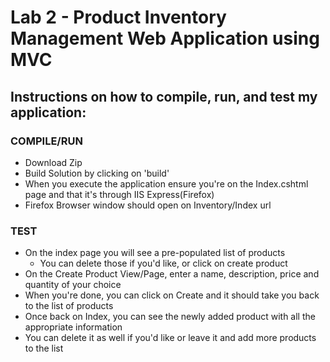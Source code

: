 # Lab 2 - Product Inventory Management Web Application using MVC

##  Instructions on how to compile, run, and test my application:
### COMPILE/RUN
* Download Zip 
* Build Solution by clicking on 'build'
* When you execute the application ensure you're on the Index.cshtml page and that it's through IIS Express(Firefox)
* Firefox Browser window should open on Inventory/Index url

### TEST
* On the index page you will see a pre-populated list of products
	* You can delete those if you'd like, or click on create product
* On the Create Product View/Page, enter a name, description, price and quantity of your choice
* When you're done, you can click on Create and it should take you back to the list of products
* Once back on Index, you can see the newly added product with all the appropriate information
* You can delete it as well if you'd like or leave it and add more products to the list

